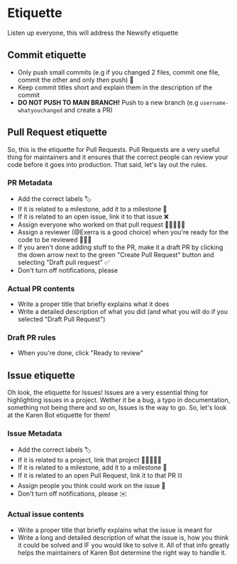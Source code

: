 # Etiquette

Listen up everyone, this will address the Newsify etiquette

## Commit etiquette

- Only push small commits (e.g if you changed 2 files, commit one file, commit the other and only *then* push) 🤏
- Keep commit titles short and explain them in the description of the commit
- **DO NOT PUSH TO MAIN BRANCH!** Push to a new branch (e.g `username-whatyouchanged` and create a PR)

## Pull Request etiquette

So, this is the etiquette for Pull Requests. Pull Requests are a very useful thing for maintainers and it ensures that the correct people can review your code before it goes into production. That said, let's lay out the rules.

### PR Metadata

- Add the correct labels 🏷️
- If it is related to a milestone, add it to a milestone 🏁
- If it is related to an open issue, link it to that issue ❌
- Assign everyone who worked on that pull request 👩🏾‍🤝‍👩🏻
- Assign a reviewer (@Exerra is a good choice) when you're ready for the code to be reviewed 👩🏼‍⚖️
- If you aren't done adding stuff to the PR, make it a draft PR by clicking the down arrow next to the green "Create Pull Request" button and selecting "Draft pull request" ✅
- Don't turn off notifications, please

### Actual PR contents

- Write a proper title that briefly explains what it does
- Write a detailed description of what you did (and what you will do if you selected "Draft Pull Request")

### Draft PR rules

- When you're done, click "Ready to review"

## Issue etiquette

Oh look, the etiquette for Issues! Issues are a very essential thing for highlighting issues in a project. Wether it be a bug, a typo in documentation, something not being there and so on, Issues is the way to go. So, let's look at the Karen Bot etiquette for them!

### Issue Metadata

- Add the correct labels 🏷️
- If it is related to a project, link that project 🧑🏽‍🤝‍🧑🏼
- If it is related to a milestone, add it to a milestone 🏁
- If it is related to an open Pull Request, link it to that PR ⛓️
- Assign people you think could work on the issue 👩
- Don't turn off notifications, please ✉️

### Actual issue contents

- Write a proper title that briefly explains what the issue is meant for
- Write a long and detailed description of what the issue is, how you think it could be solved and IF you would like to solve it. All of that info greatly helps the maintainers of Karen Bot determine the right way to handle it.
